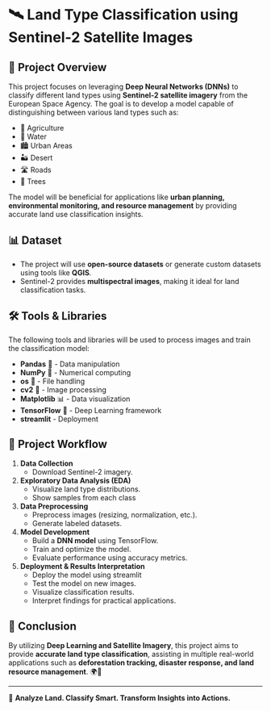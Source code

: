 # 🛰️ Land Type Classification using Sentinel-2 Satellite Images

## 📌 Project Overview

This project focuses on leveraging **Deep Neural Networks (DNNs)** to classify different land types using **Sentinel-2 satellite imagery** from the European Space Agency. The goal is to develop a model capable of distinguishing between various land types such as:

- 🌾 Agriculture  
- 🌊 Water  
- 🏙️ Urban Areas  
- 🏜️ Desert  
- 🛣️ Roads  
- 🌳 Trees  

The model will be beneficial for applications like **urban planning, environmental monitoring, and resource management** by providing accurate land use classification insights.

## 📊 Dataset

- The project will use **open-source datasets** or generate custom datasets using tools like **QGIS**.
- Sentinel-2 provides **multispectral images**, making it ideal for land classification tasks.

## 🛠 Tools & Libraries

The following tools and libraries will be used to process images and train the classification model:

- **Pandas** 🐼 - Data manipulation
- **NumPy** 🔢 - Numerical computing
- **os** 📂 - File handling
- **cv2** 📸 - Image processing
- **Matplotlib** 📊 - Data visualization
- **TensorFlow** 🤖 - Deep Learning framework
- **streamlit** - Deployment

## 🚀 Project Workflow

1. **Data Collection**
   - Download Sentinel-2 imagery.
2. **Exploratory Data Analysis (EDA)**
   - Visualize land type distributions.
   - Show samples from each class
3. **Data Preprocessing**
   - Preprocess images (resizing, normalization, etc.).
   - Generate labeled datasets.
4. **Model Development**
   - Build a **DNN model** using TensorFlow.
   - Train and optimize the model.
   - Evaluate performance using accuracy metrics.
5. **Deployment & Results Interpretation**
   - Deploy the model using streamlit
   - Test the model on new images.
   - Visualize classification results.
   - Interpret findings for practical applications.

## 🔗 Conclusion

By utilizing **Deep Learning and Satellite Imagery**, this project aims to provide **accurate land type classification**, assisting in multiple real-world applications such as **deforestation tracking, disaster response, and land resource management**. 🌍📡

---
🔗 **Analyze Land. Classify Smart. Transform Insights into Actions.**
